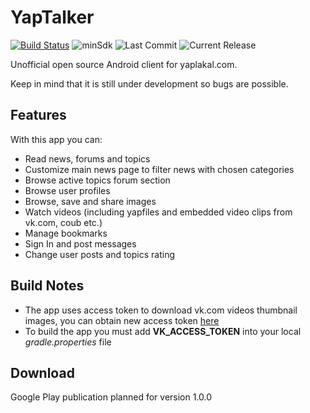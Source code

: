 YapTalker
=========
[![Build Status](https://travis-ci.org/djkovrik/YapTalker.svg?branch=develop)](https://travis-ci.org/djkovrik/YapTalker/builds)
![minSdk](https://img.shields.io/badge/minSdk-19-green.svg)
![Last Commit](https://img.shields.io/github/last-commit/djkovrik/yaptalker/develop.svg)
![Current Release](https://img.shields.io/github/release/djkovrik/yaptalker/all.svg)


Unofficial open source Android client for yaplakal.com.

Keep in mind that it is still under development so bugs are possible.

Features
--------
With this app you can:
* Read news, forums and topics
* Customize main news page to filter news with chosen categories
* Browse active topics forum section
* Browse user profiles
* Browse, save and share images
* Watch videos (including yapfiles and embedded video clips from vk.com, coub etc.)
* Manage bookmarks
* Sign In and post messages
* Change user posts and topics rating

Build Notes
-----------
* The app uses access token to download vk.com videos thumbnail images, you can obtain new access token [here](https://vk.com/dev/access_token)
* To build the app you must add **VK_ACCESS_TOKEN** into your local *gradle.properties* file

Download
--------
Google Play publication planned for version 1.0.0
